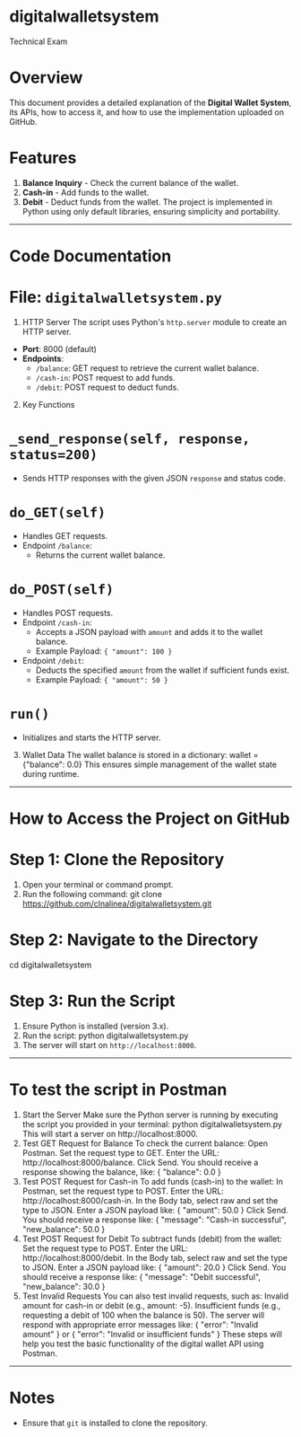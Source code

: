 # digitalwalletsystem
Technical Exam

# Overview
This document provides a detailed explanation of the **Digital Wallet System**, its APIs, how to access it, and how to use the implementation uploaded on GitHub.

# Features
1. **Balance Inquiry** - Check the current balance of the wallet.
2. **Cash-in** - Add funds to the wallet.
3. **Debit** - Deduct funds from the wallet.
The project is implemented in Python using only default libraries, ensuring simplicity and portability.
-------------------------------------------------------------------------------------------------------------------------------------------------------------------

# Code Documentation
# File: `digitalwalletsystem.py`

1. HTTP Server
The script uses Python's `http.server` module to create an HTTP server.
- **Port**: 8000 (default)
- **Endpoints**:
  - `/balance`: GET request to retrieve the current wallet balance.
  - `/cash-in`: POST request to add funds.
  - `/debit`: POST request to deduct funds.
  
2. Key Functions
# `_send_response(self, response, status=200)`
- Sends HTTP responses with the given JSON `response` and status code.
# `do_GET(self)`
- Handles GET requests.
- Endpoint `/balance`:
  - Returns the current wallet balance.
# `do_POST(self)`
- Handles POST requests.
- Endpoint `/cash-in`:
  - Accepts a JSON payload with `amount` and adds it to the wallet balance.
  - Example Payload: `{ "amount": 100 }`
- Endpoint `/debit`:
  - Deducts the specified `amount` from the wallet if sufficient funds exist.
  - Example Payload: `{ "amount": 50 }`
# `run()`
- Initializes and starts the HTTP server.

3. Wallet Data
The wallet balance is stored in a dictionary:
wallet = {"balance": 0.0}
This ensures simple management of the wallet state during runtime.
-------------------------------------------------------------------------------------------------------------------------------------------------------------------
# How to Access the Project on GitHub
# Step 1: Clone the Repository
1. Open your terminal or command prompt.
2. Run the following command:
   git clone https://github.com/clnalinea/digitalwalletsystem.git
   
# Step 2: Navigate to the Directory
cd digitalwalletsystem
# Step 3: Run the Script
1. Ensure Python is installed (version 3.x).
2. Run the script:
   python digitalwalletsystem.py
3. The server will start on `http://localhost:8000`.
-------------------------------------------------------------------------------------------------------------------------------------------------------------------
# To test the script in Postman
1. Start the Server
Make sure the Python server is running by executing the script you provided in your terminal:
python digitalwalletsystem.py
This will start a server on http://localhost:8000.
2. Test GET Request for Balance
To check the current balance:
Open Postman.
Set the request type to GET.
Enter the URL: http://localhost:8000/balance.
Click Send.
You should receive a response showing the balance, like:
{
    "balance": 0.0
}
3. Test POST Request for Cash-in
To add funds (cash-in) to the wallet:
In Postman, set the request type to POST.
Enter the URL: http://localhost:8000/cash-in.
In the Body tab, select raw and set the type to JSON.
Enter a JSON payload like:
{
    "amount": 50.0
}
Click Send.
You should receive a response like:
{
    "message": "Cash-in successful",
    "new_balance": 50.0
}
4. Test POST Request for Debit
To subtract funds (debit) from the wallet:
Set the request type to POST.
Enter the URL: http://localhost:8000/debit.
In the Body tab, select raw and set the type to JSON.
Enter a JSON payload like:
{
    "amount": 20.0
}
Click Send.
You should receive a response like:
{
    "message": "Debit successful",
    "new_balance": 30.0
}
5. Test Invalid Requests
You can also test invalid requests, such as:
Invalid amount for cash-in or debit (e.g., amount: -5).
Insufficient funds (e.g., requesting a debit of 100 when the balance is 50).
The server will respond with appropriate error messages like:
{
    "error": "Invalid amount"
}
or
{
    "error": "Invalid or insufficient funds"
}
These steps will help you test the basic functionality of the digital wallet API using Postman.
------------------------------------------------------------------------------------------------------------------------------------------------------------------
# Notes
- Ensure that `git` is installed to clone the repository.
